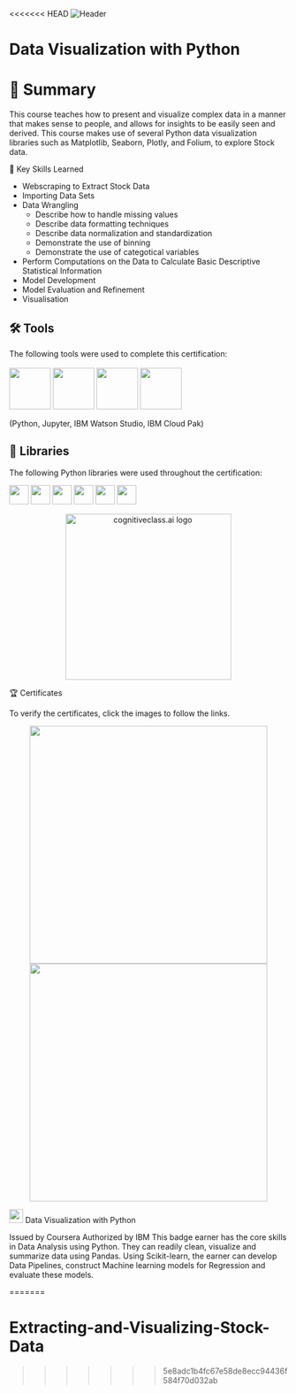 <<<<<<< HEAD
<img src="C:\Users\Xiao Wang\Desktop\Python\Extracting-and-Visualizing-Stock-Data\img\IBM.png" alt="Header"/> 

# Data Visualization with Python

# 📄 Summary
This course teaches how to present and visualize complex data in a manner that makes sense to people, and allows for insights to be easily seen and derived. This course makes use of several Python data visualization libraries such as Matplotlib, Seaborn, Plotly, and Folium, to explore Stock data. 

🔑 Key Skills Learned
- Webscraping to Extract Stock Data
- Importing Data Sets
- Data Wrangling
  - Describe how to handle missing values
  - Describe data formatting techniques
  - Describe data normalization and standardization
  - Demonstrate the use of binning
  - Demonstrate the use of categotical variables
- Perform Computations on the Data to Calculate Basic Descriptive Statistical Information
- Model Development
- Model Evaluation and Refinement
- Visualisation

## 🛠️ Tools
The following tools were used to complete this certification: <br> <br>
  <img src="C:\Users\Xiao Wang\Desktop\Python\Extracting-and-Visualizing-Stock-Data\img\python.png" height="75">
  <img src="C:\Users\Xiao Wang\Desktop\Python\Extracting-and-Visualizing-Stock-Data\img\j.png" height="75">
  <img src="C:\Users\Xiao Wang\Desktop\Python\Extracting-and-Visualizing-Stock-Data\img\b.png" height="75">
  <img src="C:\Users\Xiao Wang\Desktop\Python\Extracting-and-Visualizing-Stock-Data\img\bb.png" height="75">
</p>
(Python, Jupyter, IBM Watson Studio, IBM Cloud Pak)


## 📖 Libraries
The following Python libraries were used throughout the certification: <br> 
<p align="left">
  <img  src="C:\Users\Xiao Wang\Desktop\Python\Extracting-and-Visualizing-Stock-Data\img\p.png" height="35">
  <img  src="C:\Users\Xiao Wang\Desktop\Python\Extracting-and-Visualizing-Stock-Data\img\n.png" height="35">
  <img  src="C:\Users\Xiao Wang\Desktop\Python\Extracting-and-Visualizing-Stock-Data\img\s.png" height="35">
  <img  src="C:\Users\Xiao Wang\Desktop\Python\Extracting-and-Visualizing-Stock-Data\img\m.png" height="35">
  <img  src="C:\Users\Xiao Wang\Desktop\Python\Extracting-and-Visualizing-Stock-Data\img\s1.png" height="35">
  <img  src="C:\Users\Xiao Wang\Desktop\Python\Extracting-and-Visualizing-Stock-Data\img\l.png" height="35"> <br>
</p>



<p align="middle">
 <img src="https://cf-courses-data.s3.us.cloud-object-storage.appdomain.cloud/IBMDeveloperSkillsNetwork-DA0101EN-SkillsNetwork/labs/Module%203/images/IDSNlogo.png" width="300" alt="cognitiveclass.ai logo" />
</p>  


🏆 Certificates

To verify the certificates, click the images to follow the links.

 <p align="middle">
  <a href="https://coursera.org/share/e50f73e4177f1b9e65d8ac5255c4f2a8"><img src="C:\Users\Xiao Wang\Desktop\Python\Extracting-and-Visualizing-Stock-Data\img\Coursera WMKJNS4CJRAZ_page-0001.jpg" height="430"></a>
  <a href="https://www.credly.com/badges/589bf929-0611-42cf-b9fa-69616dc70c30/linked_in?t=s51894"><img src="C:\Users\Xiao Wang\Desktop\Python\Extracting-and-Visualizing-Stock-Data\img\Screenshot 2024-01-25 153143.png" height="430"></a>
</p>


<img src="https://media.istockphoto.com/id/1331164793/vector/study-championship-logo-template-design.jpg?s=612x612&amp;w=0&amp;k=20&amp;c=7QClXetCt90IySTsOVBWPzEqWL6TWxAwRQnFmhNNsbM=" width = '25' height = '25'/> Data Visualization with Python

Issued by Coursera
Authorized by IBM
This badge earner has the core skills in Data Analysis using Python. They can readily clean, visualize and summarize data using Pandas. Using Scikit-learn, the earner can develop Data Pipelines, construct Machine learning models for Regression and evaluate these models.

=======
# Extracting-and-Visualizing-Stock-Data
>>>>>>> 5e8adc1b4fc67e58de8ecc94436f584f70d032ab
